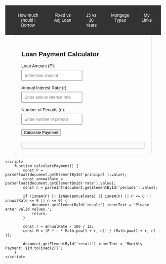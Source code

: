 <html lang="en">
<head>
    <meta charset="UTF-8">
    <meta name="viewport" content="width=device-width, initial-scale=1.0">
    <meta name="keywords" content="Beibei Zhang real estate mortgage calculator">
    <meta name="description" content="Beibei Zhang real estate mortgage calculator">
    <link rel="canonical" href="https://beibeizhang22.github.io/" />
    <title>Loan Payment Calculator</title>
    <style>
        body {
            font-family: Arial, sans-serif;
            margin: 20px;
        }
        .container {
            max-width: 400px;
            margin: auto;
            padding: 20px;
            border: 1px solid #ccc;
            border-radius: 10px;
        }
        .input-group {
            margin-bottom: 15px;
        }
        .input-group label {
            display: block;
            margin-bottom: 5px;
        }
        .input-group input {
           %;
            padding: 8px;
            box-sizing: border-box;
        }
        .result {
            margin-top: 20px;
            padding: 10px;
            border: 1px solid #ccc;
            border-radius: 5px;
            background-color: #f9f9f9;
        }
        .navbar {
            background-color: #333;
            overflow: hidden;
            display: flex;
            padding: 10px;
        }
        .navbar a {
            color: white;
            padding: 14px 20px;
            text-decoration: none;
            text-align: center;
            position: relative;
        }
        .navbar a:hover {
            background-color: #ddd;
            color: black;
        }
    </style>
</head>
<body>
    <div class="navbar">
    <a href="beibeizhang-howmuch.html">How much should I Borrow</a>    
    <a href="beibeizhang-fixadj.html">Fixed vs Adj Loan</a>
    <a href="beibeizhang-maturity.html">15 vs 30 Years</a>
    <a href="beibeizhang-types.html">Mortgage Types</a>
    <a href="beibeizhang-links.html">My Links</a>    
    </div>
    <div class="container">
        <h2>Loan Payment Calculator</h2>
        <div class="input-group">
            <label for="principal">Loan Amount (P):</label>
            <input type="number" id="principal" placeholder="Enter loan amount">
        </div>
        <div class="input-group">
            <label for="rate">Annual Interest Rate (r):</label>
            <input type="number" id="rate" step="0.01" placeholder="Enter annual interest rate">
        </div>
        <div class="input-group">
            <label for="periods">Number of Periods (n):</label>
            <input type="number" id="periods" placeholder="Enter number of periods">
        </div>
        <button onclick="calculatePayment()">Calculate Payment</button>
        <div class="result" id="result"></div>
    </div>
 
    <script>
        function calculatePayment() {
            const P = parseFloat(document.getElementById('principal').value);
            const annualRate = parseFloat(document.getElementById('rate').value);
            const n = parseInt(document.getElementById('periods').value);
 
            if (isNaN(P) || isNaN(annualRate) || isNaN(n) || P <= 0 || annualRate <= 0 || n <= 0) {
                document.getElementById('result').innerText = 'Please enter valid values.';
                return;
            }
 
            const r = annualRate / 100 / 12;
            const M = (P * r * Math.pow(1 + r, n)) / (Math.pow(1 + r, n) - 1);
 
            document.getElementById('result').innerText = `Monthly Payment: ${M.toFixed(2)}`;
        }
    </script>
</body>
</html>
